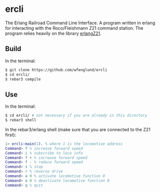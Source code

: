 # ercli
The Erlang Railroad Command Line Interface. A program written in erlang for interacting with the Roco/Fleishmann Z21 command station. The program relies heavily on the library [erlangZ21](https://github.com/wfenglund/erlangZ21).

## Build
In the terminal:
```bash
$ git clone https://github.com/wfenglund/ercli
$ cd ercli/
$ rebar3 compile
```
## Use
In the terminal:
```bash
$ cd ercli/ # not necessary if you are already in this directory
$ rebar3 shell
```
In the rebar3/erlang shell (make sure that you are connected to the Z21 first):
```erlang
1> ercli:main(1). % where 1 is the locomotive address
Command> f % increase forward speed
Command> i % subscribe to loco info
Command> f + % increase forward speed
Command> f - % reduce forward speed
Command> s % stop
Command> r % reverse drive
Command> a 0 % activate locomotive function 0
Command> a 0 % deactivate locomotive function 0
Command> q % quit
```

